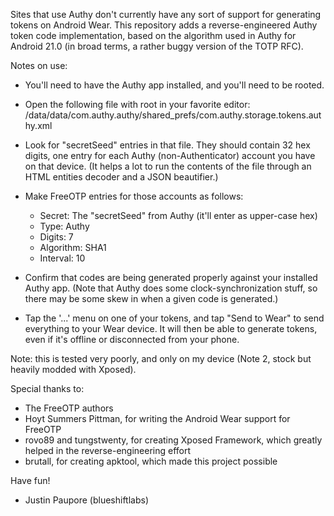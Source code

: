 Sites that use Authy don't currently have any sort of support
for generating tokens on Android Wear. This repository adds
a reverse-engineered Authy token code implementation, based on
the algorithm used in Authy for Android 21.0 (in broad terms,
a rather buggy version of the TOTP RFC).

Notes on use:

- You'll need to have the Authy app installed, and you'll need
  to be rooted.

- Open the following file with root in your favorite editor:
  /data/data/com.authy.authy/shared_prefs/com.authy.storage.tokens.authy.xml

- Look for "secretSeed" entries in that file. They should contain 32
  hex digits, one entry for each Authy (non-Authenticator) account
  you have on that device. (It helps a lot to run the contents of the
  file through an HTML entities decoder and a JSON beautifier.)

- Make FreeOTP entries for those accounts as follows:
    - Secret: The "secretSeed" from Authy (it'll enter as upper-case hex)
    - Type: Authy
    - Digits: 7
    - Algorithm: SHA1
    - Interval: 10

- Confirm that codes are being generated properly against your installed
  Authy app. (Note that Authy does some clock-synchronization stuff, so
  there may be some skew in when a given code is generated.)

- Tap the '...' menu on one of your tokens, and tap "Send to Wear" to
  send everything to your Wear device. It will then be able to generate
  tokens, even if it's offline or disconnected from your phone.

Note: this is tested very poorly, and only on my device (Note 2, stock
but heavily modded with Xposed).

Special thanks to:
- The FreeOTP authors
- Hoyt Summers Pittman, for writing the Android Wear support for FreeOTP
- rovo89 and tungstwenty, for creating Xposed Framework, which greatly
  helped in the reverse-engineering effort
- brutall, for creating apktool, which made this project possible

Have fun!

- Justin Paupore (blueshiftlabs)
